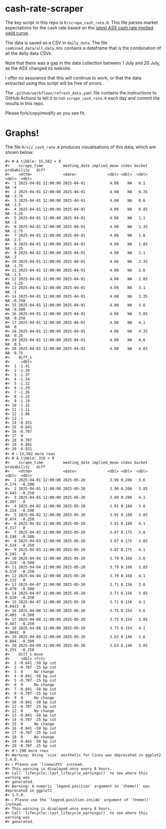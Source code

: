
<!-- README.md is generated from README.Rmd. Please edit that file -->

# cash-rate-scraper

The key script in this repo is `R/scrape_cash_rate.R`. This file parses
market expectations for the cash rate based on the [latest ASX cash rate
implied yield
curve](https://www.asx.com.au/markets/trade-our-derivatives-market/futures-market/rba-rate-tracker).

The data is saved as a CSV in `daily_data`. The file
`combined_data/all_data.Rds` contains a dataframe that is the
combination of all the daily data CSVs.

Note that there was a gap in the data collection between 1 July and 20
July, as the ASX changed its website.

I offer no assurance that this will continue to work, or that the data
extracted using this script will be free of errors.

The `.github/workflows/refresh_data.yaml` file contains the instructions
to GitHub Actions to tell it to run `scrape_cash_rate.R` each day and
commit the results in this repo.

Please fork/copy/modify as you see fit.

# Graphs!

The file `R/viz_cash_rate.R` produces visualisations of this data, which
are shown below:

    #> # A tibble: 15,582 × 8
    #>    scrape_time         meeting_date implied_mean stdev bucket probability   diff
    #>    <dttm>              <date>              <dbl> <dbl>  <dbl>       <dbl>  <dbl>
    #>  1 2025-04-01 12:00:00 2025-04-01           4.08    NA   0.1           NA -4    
    #>  2 2025-04-01 12:00:00 2025-04-01           4.08    NA   0.35          NA -3.75 
    #>  3 2025-04-01 12:00:00 2025-04-01           4.08    NA   0.6           NA -3.5  
    #>  4 2025-04-01 12:00:00 2025-04-01           4.08    NA   0.85          NA -3.25 
    #>  5 2025-04-01 12:00:00 2025-04-01           4.08    NA   1.1           NA -3    
    #>  6 2025-04-01 12:00:00 2025-04-01           4.08    NA   1.35          NA -2.75 
    #>  7 2025-04-01 12:00:00 2025-04-01           4.08    NA   1.6           NA -2.5  
    #>  8 2025-04-01 12:00:00 2025-04-01           4.08    NA   1.85          NA -2.25 
    #>  9 2025-04-01 12:00:00 2025-04-01           4.08    NA   2.1           NA -2    
    #> 10 2025-04-01 12:00:00 2025-04-01           4.08    NA   2.35          NA -1.75 
    #> 11 2025-04-01 12:00:00 2025-04-01           4.08    NA   2.6           NA -1.5  
    #> 12 2025-04-01 12:00:00 2025-04-01           4.08    NA   2.85          NA -1.25 
    #> 13 2025-04-01 12:00:00 2025-04-01           4.08    NA   3.1           NA -1    
    #> 14 2025-04-01 12:00:00 2025-04-01           4.08    NA   3.35          NA -0.750
    #> 15 2025-04-01 12:00:00 2025-04-01           4.08    NA   3.6           NA -0.500
    #> 16 2025-04-01 12:00:00 2025-04-01           4.08    NA   3.85          NA -0.250
    #> 17 2025-04-01 12:00:00 2025-04-01           4.08    NA   4.1           NA  0    
    #> 18 2025-04-01 12:00:00 2025-04-01           4.08    NA   4.35          NA  0.25 
    #> 19 2025-04-01 12:00:00 2025-04-01           4.08    NA   4.6           NA  0.5  
    #> 20 2025-04-01 12:00:00 2025-04-01           4.08    NA   4.85          NA  0.75 
    #>    diff_s
    #>     <dbl>
    #>  1 -1.41 
    #>  2 -1.39 
    #>  3 -1.37 
    #>  4 -1.34 
    #>  5 -1.32 
    #>  6 -1.29 
    #>  7 -1.26 
    #>  8 -1.22 
    #>  9 -1.19 
    #> 10 -1.15 
    #> 11 -1.11 
    #> 12 -1.06 
    #> 13 -1    
    #> 14 -0.931
    #> 15 -0.841
    #> 16 -0.707
    #> 17  0    
    #> 18  0.707
    #> 19  0.841
    #> 20  0.931
    #> # ℹ 15,562 more rows
    #> # A tibble: 318 × 9
    #>    scrape_time         meeting_date implied_mean stdev bucket probability   diff
    #>    <dttm>              <date>              <dbl> <dbl>  <dbl>       <dbl>  <dbl>
    #>  1 2025-04-01 12:00:00 2025-05-20           3.90 0.206   3.6       0.174  -0.500
    #>  2 2025-04-01 12:00:00 2025-05-20           3.90 0.206   3.85      0.443  -0.250
    #>  3 2025-04-01 12:00:00 2025-05-20           3.90 0.206   4.1       0.307   0    
    #>  4 2025-04-02 12:00:00 2025-05-20           3.91 0.188   3.6       0.154  -0.500
    #>  5 2025-04-02 12:00:00 2025-05-20           3.91 0.188   3.85      0.474  -0.250
    #>  6 2025-04-02 12:00:00 2025-05-20           3.91 0.188   4.1       0.317   0    
    #>  7 2025-04-03 12:00:00 2025-05-20           3.87 0.175   3.6       0.198  -0.500
    #>  8 2025-04-03 12:00:00 2025-05-20           3.87 0.175   3.85      0.524  -0.250
    #>  9 2025-04-03 12:00:00 2025-05-20           3.87 0.175   4.1       0.245   0    
    #> 10 2025-04-04 12:00:00 2025-05-20           3.79 0.168   3.6       0.319  -0.500
    #> 11 2025-04-04 12:00:00 2025-05-20           3.79 0.168   3.85      0.519  -0.250
    #> 12 2025-04-04 12:00:00 2025-05-20           3.79 0.168   4.1       0.132   0    
    #> 13 2025-04-07 12:00:00 2025-05-20           3.71 0.156   3.6       0.479  -0.500
    #> 14 2025-04-07 12:00:00 2025-05-20           3.71 0.156   3.85      0.410  -0.250
    #> 15 2025-04-07 12:00:00 2025-05-20           3.71 0.156   4.1       0.0423  0    
    #> 16 2025-04-08 12:00:00 2025-05-20           3.75 0.154   3.6       0.405  -0.500
    #> 17 2025-04-08 12:00:00 2025-05-20           3.75 0.154   3.85      0.487  -0.250
    #> 18 2025-04-08 12:00:00 2025-05-20           3.75 0.154   4.1       0.0691  0    
    #> 19 2025-04-09 12:00:00 2025-05-20           3.63 0.146   3.6       0.604  -0.500
    #> 20 2025-04-09 12:00:00 2025-05-20           3.63 0.146   3.85      0.255  -0.250
    #>    diff_s move      
    #>     <dbl> <fct>     
    #>  1 -0.841 -50 bp cut
    #>  2 -0.707 -25 bp cut
    #>  3  0     No change 
    #>  4 -0.841 -50 bp cut
    #>  5 -0.707 -25 bp cut
    #>  6  0     No change 
    #>  7 -0.841 -50 bp cut
    #>  8 -0.707 -25 bp cut
    #>  9  0     No change 
    #> 10 -0.841 -50 bp cut
    #> 11 -0.707 -25 bp cut
    #> 12  0     No change 
    #> 13 -0.841 -50 bp cut
    #> 14 -0.707 -25 bp cut
    #> 15  0     No change 
    #> 16 -0.841 -50 bp cut
    #> 17 -0.707 -25 bp cut
    #> 18  0     No change 
    #> 19 -0.841 -50 bp cut
    #> 20 -0.707 -25 bp cut
    #> # ℹ 298 more rows
    #> Warning: Using `size` aesthetic for lines was deprecated in ggplot2 3.4.0.
    #> ℹ Please use `linewidth` instead.
    #> This warning is displayed once every 8 hours.
    #> Call `lifecycle::last_lifecycle_warnings()` to see where this warning was
    #> generated.
    #> Warning: A numeric `legend.position` argument in `theme()` was deprecated in ggplot2
    #> 3.5.0.
    #> ℹ Please use the `legend.position.inside` argument of `theme()` instead.
    #> This warning is displayed once every 8 hours.
    #> Call `lifecycle::last_lifecycle_warnings()` to see where this warning was
    #> generated.
